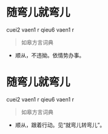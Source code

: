 # 随弯儿就弯儿
cuei2 vaen1 r qieu6 vaen1 r
> 如皋方言词典
- 顺从，不违拗。依情势办事。

# 随弯儿就弯儿
cuei2 vaen1 r qieu6 vaen1 r
> 如皋方言词典
- 顺从，跟着行动。见“就弯儿转弯儿”。
